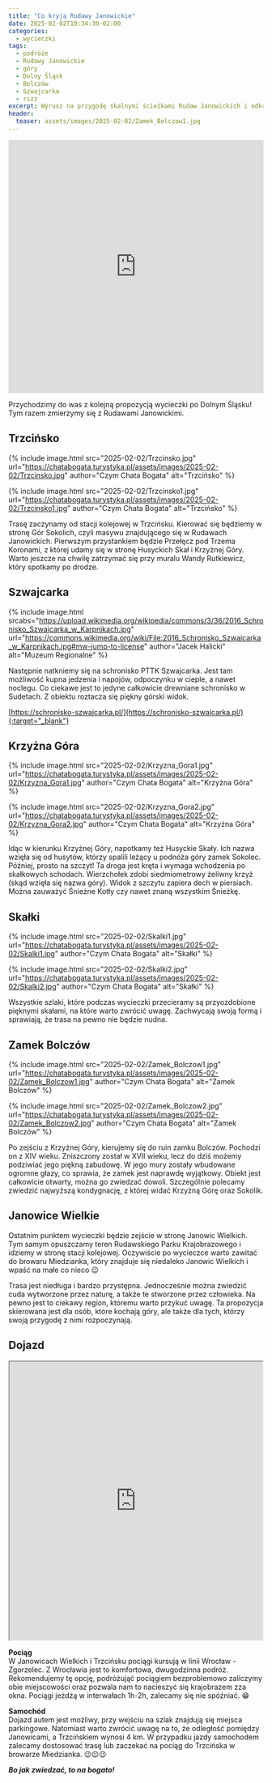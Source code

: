 ```yaml
---
title: "Co kryją Rudawy Janowickie"
date: 2025-02-02T10:34:30-02:00
categories:
  - wycieczki
tags:
  - podróże
  - Rudawy Janowickie
  - góry
  - Dolny Śląsk
  - Bolczów
  - Szwajcarka
  - rizz
excerpt: Wyrusz na przygodę skalnymi ścieżkami Rudaw Janowickich i odkryj ich niezwykłe zakątki!
header:
  teaser: assets/images/2025-02-02/Zamek_Bolczow1.jpg
---
```


<iframe style="border:none;width: -webkit-fill-available;" src="https://pl.frame.mapy.cz/s/lovesupesa" width="950" height="500" frameborder="0"></iframe>

Przychodzimy do was z kolejną propozycją wycieczki po Dolnym Śląsku! Tym razem zmierzymy się z Rudawami Janowickimi.

Trzcińsko
---

{% include image.html
    src="2025-02-02/Trzcinsko.jpg"
    url="https://chatabogata.turystyka.pl/assets/images/2025-02-02/Trzcinsko.jpg"
    author="Czym Chata Bogata"
    alt="Trzcińsko"
%}

{% include image.html
    src="2025-02-02/Trzcinsko1.jpg"
    url="https://chatabogata.turystyka.pl/assets/images/2025-02-02/Trzcinsko1.jpg"
    author="Czym Chata Bogata"
    alt="Trzcińsko"
%}

Trasę zaczynamy od stacji kolejowej w Trzcińsku. Kierować się będziemy w stronę Gór Sokolich, czyli masywu znajdującego się w Rudawach Janowickich. Pierwszym przystankiem będzie Przełęcz pod Trzema Koronami, z której udamy się w stronę Husyckich Skał i Krzyżnej Góry. Warto jeszcze na chwilę zatrzymać się przy muralu Wandy Rutkiewicz, który spotkamy po drodze.

Szwajcarka 
---

{% include image.html
    srcabs="https://upload.wikimedia.org/wikipedia/commons/3/36/2016_Schronisko_Szwajcarka_w_Karpnikach.jpg"
    url="https://commons.wikimedia.org/wiki/File:2016_Schronisko_Szwajcarka_w_Karpnikach.jpg#mw-jump-to-license"
    author="Jacek Halicki"
    alt="Muzeum Regionalne"
%}

Następnie natkniemy się na schronisko PTTK Szwajcarka. Jest tam możliwość kupna jedzenia i napojów, odpoczynku w cieple, a nawet noclegu. Co ciekawe jest to jedyne całkowicie drewniane schronisko w Sudetach. Z obiektu roztacza się piękny górski widok.

[https://schronisko-szwajcarka.pl/](https://schronisko-szwajcarka.pl/){:target="_blank"}



Krzyżna Góra
---

{% include image.html
    src="2025-02-02/Krzyzna_Gora1.jpg"
    url="https://chatabogata.turystyka.pl/assets/images/2025-02-02/Krzyzna_Gora1.jpg"
    author="Czym Chata Bogata"
    alt="Krzyżna Góra"
%}

{% include image.html
    src="2025-02-02/Krzyzna_Gora2.jpg"
    url="https://chatabogata.turystyka.pl/assets/images/2025-02-02/Krzyzna_Gora2.jpg"
    author="Czym Chata Bogata"
    alt="Krzyżna Góra"
%}

Idąc w kierunku Krzyżnej Góry, napotkamy też Husyckie Skały. Ich nazwa wzięła się od husytów, którzy spalili leżący u podnóża góry zamek Sokolec. Później, prosto na szczyt! Ta droga jest kręta i wymaga wchodzenia po skałkowych schodach. Wierzchołek zdobi siedmiometrowy żeliwny krzyż (skąd wzięła się nazwa góry). Widok z szczytu zapiera dech w piersiach. Można zauważyć Śnieżne Kotły czy nawet znaną wszystkim Śnieżkę.

Skałki
---

{% include image.html
    src="2025-02-02/Skalki1.jpg"
    url="https://chatabogata.turystyka.pl/assets/images/2025-02-02/Skalki1.jpg"
    author="Czym Chata Bogata"
    alt="Skałki"
%}

{% include image.html
    src="2025-02-02/Skalki2.jpg"
    url="https://chatabogata.turystyka.pl/assets/images/2025-02-02/Skalki2.jpg"
    author="Czym Chata Bogata"
    alt="Skałki"
%}

Wszystkie szlaki, które podczas wycieczki przecieramy są przyozdobione pięknymi skałami, na które warto zwrócić uwagę. Zachwycają swoją formą i sprawiają, że trasa na pewno nie będzie nudna.

Zamek Bolczów
---

{% include image.html
    src="2025-02-02/Zamek_Bolczow1.jpg"
    url="https://chatabogata.turystyka.pl/assets/images/2025-02-02/Zamek_Bolczow1.jpg"
    author="Czym Chata Bogata"
    alt="Zamek Bolczów"
%}

{% include image.html
    src="2025-02-02/Zamek_Bolczow2.jpg"
    url="https://chatabogata.turystyka.pl/assets/images/2025-02-02/Zamek_Bolczow2.jpg"
    author="Czym Chata Bogata"
    alt="Zamek Bolczów"
%}

Po zejściu z Krzyżnej Góry, kierujemy się do ruin zamku Bolczów. Pochodzi on z XIV wieku. Zniszczony został w XVII wieku, lecz do dziś możemy podziwiać jego piękną zabudowę. W jego mury zostały wbudowane ogromne głazy, co sprawia, że zamek jest naprawdę wyjątkowy. Obiekt jest całkowicie otwarty, można go zwiedzać dowoli. Szczególnie polecamy zwiedzić najwyższą kondygnację, z której widać Krzyżną Górę oraz Sokolik. 

Janowice Wielkie
---

Ostatnim punktem wycieczki będzie zejście w stronę Janowic Wielkich. Tym samym opuszczamy teren Rudawskiego Parku Krajobrazowego i idziemy w stronę stacji kolejowej. Oczywiście po wycieczce warto zawitać do browaru Miedzianka, który znajduje się niedaleko Janowic Wielkich i wpaść na małe co nieco 😉

Trasa jest niedługa i bardzo przystępna. Jednocześnie można zwiedzić cuda wytworzone przez naturę, a także te stworzone przez człowieka. Na pewno jest to ciekawy region, któremu warto przykuć uwagę. Ta propozycja skierowana jest dla osób, które kochają góry, ale także dla tych, którzy swoją przygodę z nimi rozpoczynają.

Dojazd
---
<iframe src="https://www.google.com/maps/embed?pb=!1m28!1m12!1m3!1d42485.94716228724!2d17.00632700624493!3d51.08878294676714!2m3!1f0!2f0!3f0!3m2!1i1024!2i768!4f13.1!4m13!3e6!4m5!1s0x470fc26564155555%3A0x479e05b579c70934!2zV3JvY8WCYXcgR8WCw7N3bnkgxZp3acSZdG93aXQsIE1hcnN6YcWCa2EgSsOzemVmYSBQacWCc3Vkc2tpZWdvLCBXcm9jxYJhdw!3m2!1d51.098079999999996!2d17.03709!4m5!1s0x470ee3da8165a95b%3A0xc74037defb227442!2sTrzci%C5%84sko%2C%2058-520!3m2!1d50.883440099999994!2d15.871671899999999!5e0!3m2!1spl!2spl!4v1738536847113!5m2!1spl!2spl" width="640" height="550" style="width: -webkit-fill-available;" allowfullscreen="" loading="lazy" referrerpolicy="no-referrer-when-downgrade"></iframe>


  **Pociąg**  
W Janowicach Wielkich i Trzcińsku pociągi kursują w linii Wrocław - Zgorzelec. Z Wrocławia jest to komfortowa, dwugodzinna podróż. Rekomendujemy tę opcję, podróżująć pociągiem bezproblemowo zaliczymy obie miejscowości oraz pozwala nam to nacieszyć się krajobrazem zza okna. Pociągi jeżdżą w interwałach 1h-2h, zalecamy się nie spóźniać. 😁

  **Samochód**  
Dojazd autem jest możliwy, przy wejściu na szlak znajdują się miejsca parkingowe. Natomiast warto zwrócić uwagę na to, że odległość pomiędzy Janowicami, a Trzcińskiem wynosi 4 km. W przypadku jazdy samochodem zalecamy dostosować trasę lub zaczekać na pociąg do Trzcińska w browarze Miedzianka. 😉😉😉



***Bo jak zwiedzać, to na bogato!***

